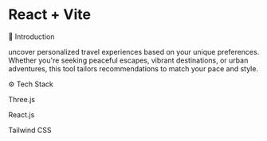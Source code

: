 # React + Vite

🤖 Introduction

uncover personalized travel experiences based on your unique preferences. Whether you're seeking peaceful escapes, vibrant destinations, or urban adventures, this tool tailors recommendations to match your pace and style. 

⚙️ Tech Stack

Three.js

React.js

Tailwind CSS
